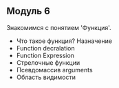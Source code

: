 ## Модуль 6

Знакомимся с понятием 'Функция'.
- Что такое функция? Назначение
- Function decralation
- Function Expression
- Стрелочные функции
- Псевдомассив arguments
- Область видимости